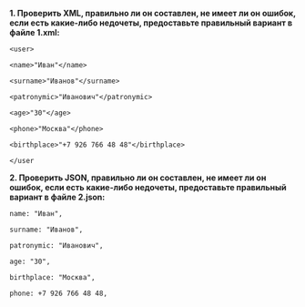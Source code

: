 **1. Проверить XML, правильно ли он составлен, не имеет ли он ошибок, если есть какие-либо недочеты, предоставьте правильный вариант в файле 1.xml:**

    <user>

    <name>"Иван"</name>

    <surname>"Иванов"</surname>

    <patronymic>"Иванович"</patronymic>

    <age>"30"</age>

    <phone>"Москва"</phone>

    <birthplace>"+7 926 766 48 48"</birthplace>

    </user


**2. Проверить JSON, правильно ли он составлен, не имеет ли он ошибок, если есть какие-либо недочеты, предоставьте правильный вариант в файле 2.json:**

    name: "Иван",

    surname: "Иванов",

    patronymic: "Иванович",

    age: "30",

    birthplace: "Москва",

    phone: +7 926 766 48 48,

